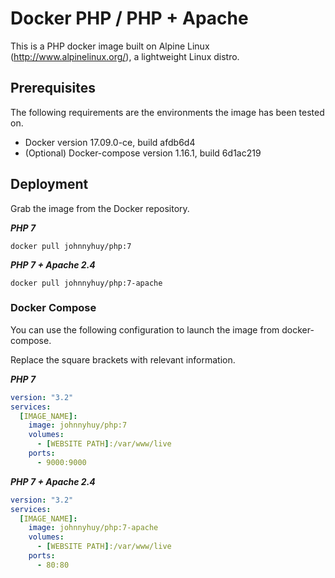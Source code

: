 # Docker PHP / PHP + Apache

This is a PHP docker image built on Alpine Linux (http://www.alpinelinux.org/), a lightweight Linux distro.

## Prerequisites

The following requirements are the environments the image has been tested on.

- Docker version 17.09.0-ce, build afdb6d4
- (Optional) Docker-compose version 1.16.1, build 6d1ac219

## Deployment

Grab the image from the Docker repository.

***PHP 7***

```shell
docker pull johnnyhuy/php:7
```

***PHP 7 + Apache 2.4***

```shell
docker pull johnnyhuy/php:7-apache
```

### Docker Compose

You can use the following configuration to launch the image from docker-compose.

Replace the square brackets with relevant information.

***PHP 7***

```yml
version: "3.2"
services:
  [IMAGE_NAME]:
    image: johnnyhuy/php:7
    volumes:
      - [WEBSITE PATH]:/var/www/live
    ports:
      - 9000:9000
```


***PHP 7 + Apache 2.4***

```yml
version: "3.2"
services:
  [IMAGE_NAME]:
    image: johnnyhuy/php:7-apache
    volumes:
      - [WEBSITE PATH]:/var/www/live
    ports:
      - 80:80
```
